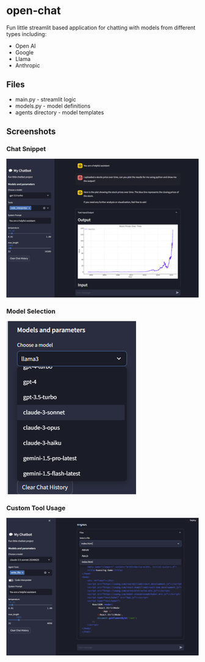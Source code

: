 # open-chat
Fun little streamlit based application for chatting with models from different types including:
- Open AI
- Google
- Llama
- Anthropic


## Files
- main.py - streamlit logic
- models.py - model definitions
- agents directory - model templates


## Screenshots
### Chat Snippet
![alt text](image.png)
### Model Selection
![alt text](image-1.png)

### Custom Tool Usage
![alt text](image-3.png)
